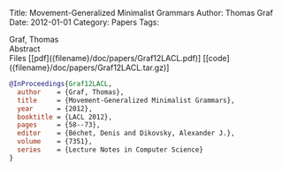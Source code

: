 Title: Movement-Generalized Minimalist Grammars
Author: Thomas Graf
Date: 2012-01-01
Category: Papers
Tags: 

<div markdown class="authors">
Graf, Thomas
</div>

<div markdown class="abstract">
<span id="abstract-title">Abstract</span>

</div>

<div markdown class="files">
<span id="files-title">Files</span>
[[pdf]({filename}/doc/papers/Graf12LACL.pdf)]
[[code]({filename}/doc/papers/Graf12LACL.tar.gz)]
</div>

~~~bibtex
@InProceedings{Graf12LACL,
  author	= {Graf, Thomas},
  title		= {Movement-Generalized Minimalist Grammars},
  year		= {2012},
  booktitle	= {LACL 2012},
  pages		= {58--73},
  editor	= {Béchet, Denis and Dikovsky, Alexander J.},
  volume	= {7351},
  series	= {Lecture Notes in Computer Science}
}
~~~

